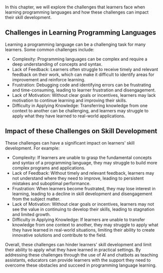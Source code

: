 
In this chapter, we will explore the challenges that learners face when learning programming languages and how these challenges can impact their skill development.

Challenges in Learning Programming Languages
--------------------------------------------

Learning a programming language can be a challenging task for many learners. Some common challenges include:

* Complexity: Programming languages can be complex and require a deep understanding of concepts and syntax.
* Lack of Feedback: Learners often struggle to receive timely and relevant feedback on their work, which can make it difficult to identify areas for improvement and reinforce learning.
* Frustration: Debugging code and identifying errors can be frustrating and time-consuming, leading to learner frustration and disengagement.
* Lack of Motivation: Without clear goals or incentives, learners may lack motivation to continue learning and improving their skills.
* Difficulty in Applying Knowledge: Transferring knowledge from one context to another can be challenging, and learners may struggle to apply what they have learned to real-world applications.

Impact of these Challenges on Skill Development
-----------------------------------------------

These challenges can have a significant impact on learners' skill development. For example:

* Complexity: If learners are unable to grasp the fundamental concepts and syntax of a programming language, they may struggle to build more complex programs and applications.
* Lack of Feedback: Without timely and relevant feedback, learners may not understand where they need to improve, leading to persistent mistakes and suboptimal performance.
* Frustration: When learners become frustrated, they may lose interest in learning, leading to a decline in skill development and disengagement from the subject matter.
* Lack of Motivation: Without clear goals or incentives, learners may not see the value in continuing to develop their skills, leading to stagnation and limited growth.
* Difficulty in Applying Knowledge: If learners are unable to transfer knowledge from one context to another, they may struggle to apply what they have learned in real-world situations, limiting their ability to create innovative solutions and contribute to the field.

Overall, these challenges can hinder learners' skill development and limit their ability to apply what they have learned in practical settings. By addressing these challenges through the use of AI and chatbots as teaching assistants, educators can provide learners with the support they need to overcome these obstacles and succeed in programming language learning.
